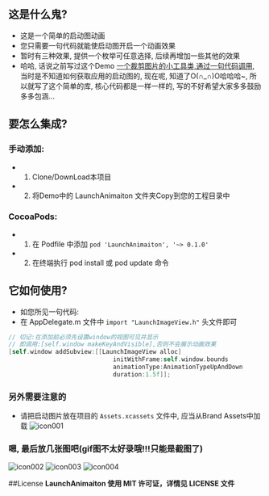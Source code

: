 ## 这是什么鬼?
*  这是一个简单的启动图动画
*  您只需要一句代码就能使启动图开启一个动画效果
*  暂时有三种效果, 提供一个枚举可任意选择, 后续再增加一些其他的效果
*  哈哈, 话说之前写过这个Demo [一个裁剪图片的小工具类,通过一句代码调用](http://www.cnblogs.com/arvin-sir/p/5094445.html), 当时是不知道如何获取应用的启动图的, 现在呢, 知道了O(∩_∩)O哈哈哈~, 所以就写了这个简单的库, 核心代码都是一样一样的, 写的不好希望大家多多鼓励多多包涵...

##  要怎么集成?
### 手动添加:<br>
*   1. Clone/DownLoad本项目
*   2. 将Demo中的 LaunchAnimaiton 文件夹Copy到您的工程目录中<br> 

### CocoaPods:<br>
*   1. 在 Podfile 中添加 `pod 'LaunchAnimaiton', '~> 0.1.0'`<br>
*   2. 在终端执行 pod install 或 pod update 命令<br> 

## 它如何使用?
*  如您所见一句代码:
*  在 AppDelegate.m 文件中 `import "LaunchImageView.h"` 头文件即可
```Objective-C
// 切记:在添加前必须先设置window的视图可见并显示
// 即调用:[self.window makeKeyAndVisible],否则不会展示动画效果
[self.window addSubview:[[LaunchImageView alloc]
                             initWithFrame:self.window.bounds
                             animationType:AnimationTypeUpAndDown
                             duration:1.5f]];
```

### 另外需要注意的
* 请把启动图片放在项目的 `Assets.xcassets` 文件中, 应当从Brand Assets中加载
![icon001](tipsImage.png "启动图片应当从Brand Assets中加载")

### 嗯, 最后放几张图吧(gif图不太好录哦!!!只能是截图了)
![icon002](Animation001.png "这是截图001")
![icon003](Animation002.png "这是截图002")
![icon004](Animation003.png "这是截图003")


##License
**LaunchAnimaiton 使用 MIT 许可证，详情见 LICENSE 文件**
